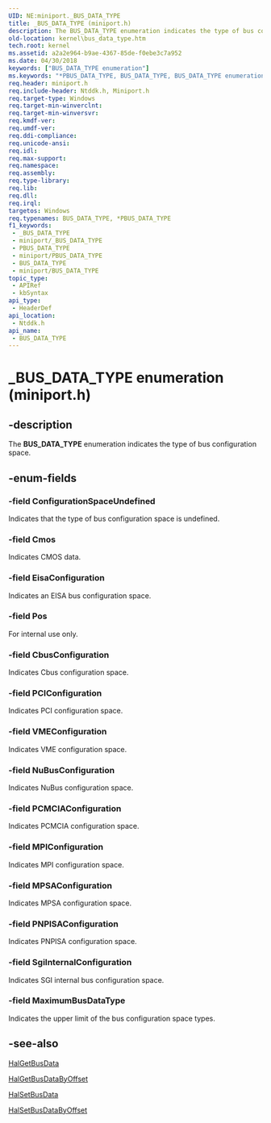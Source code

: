 ```yaml
---
UID: NE:miniport._BUS_DATA_TYPE
title: _BUS_DATA_TYPE (miniport.h)
description: The BUS_DATA_TYPE enumeration indicates the type of bus configuration space.
old-location: kernel\bus_data_type.htm
tech.root: kernel
ms.assetid: a2a2e964-b9ae-4367-85de-f0ebe3c7a952
ms.date: 04/30/2018
keywords: ["BUS_DATA_TYPE enumeration"]
ms.keywords: "*PBUS_DATA_TYPE, BUS_DATA_TYPE, BUS_DATA_TYPE enumeration [Kernel-Mode Driver Architecture], CbusConfiguration, Cmos, ConfigurationSpaceUndefined, EisaConfiguration, MPIConfiguration, MPSAConfiguration, MaximumBusDataType, NuBusConfiguration, PBUS_DATA_TYPE, PBUS_DATA_TYPE enumeration pointer [Kernel-Mode Driver Architecture], PCIConfiguration, PCMCIAConfiguration, PNPISAConfiguration, Pos, SgiInternalConfiguration, VMEConfiguration, _BUS_DATA_TYPE, kernel.bus_data_type, ntddk/BUS_DATA_TYPE, ntddk/CbusConfiguration, ntddk/Cmos, ntddk/ConfigurationSpaceUndefined, ntddk/EisaConfiguration, ntddk/MPIConfiguration, ntddk/MPSAConfiguration, ntddk/MaximumBusDataType, ntddk/NuBusConfiguration, ntddk/PBUS_DATA_TYPE, ntddk/PCIConfiguration, ntddk/PCMCIAConfiguration, ntddk/PNPISAConfiguration, ntddk/Pos, ntddk/SgiInternalConfiguration, ntddk/VMEConfiguration, sysenum_3f6df31a-39d8-463e-8d44-44e51cd9989d.xml"
req.header: miniport.h
req.include-header: Ntddk.h, Miniport.h
req.target-type: Windows
req.target-min-winverclnt: 
req.target-min-winversvr: 
req.kmdf-ver: 
req.umdf-ver: 
req.ddi-compliance: 
req.unicode-ansi: 
req.idl: 
req.max-support: 
req.namespace: 
req.assembly: 
req.type-library: 
req.lib: 
req.dll: 
req.irql: 
targetos: Windows
req.typenames: BUS_DATA_TYPE, *PBUS_DATA_TYPE
f1_keywords:
 - _BUS_DATA_TYPE
 - miniport/_BUS_DATA_TYPE
 - PBUS_DATA_TYPE
 - miniport/PBUS_DATA_TYPE
 - BUS_DATA_TYPE
 - miniport/BUS_DATA_TYPE
topic_type:
 - APIRef
 - kbSyntax
api_type:
 - HeaderDef
api_location:
 - Ntddk.h
api_name:
 - BUS_DATA_TYPE
---
```


# _BUS_DATA_TYPE enumeration (miniport.h)


## -description

The <b>BUS_DATA_TYPE</b> enumeration indicates the type of bus configuration space.

## -enum-fields

### -field ConfigurationSpaceUndefined

Indicates that the type of bus configuration space is undefined.

### -field Cmos

Indicates CMOS data.

### -field EisaConfiguration

Indicates an EISA bus configuration space.

### -field Pos

For internal use only.

### -field CbusConfiguration

Indicates Cbus configuration space.

### -field PCIConfiguration

Indicates PCI configuration space.

### -field VMEConfiguration

Indicates VME configuration space.

### -field NuBusConfiguration

Indicates NuBus configuration space.

### -field PCMCIAConfiguration

Indicates PCMCIA configuration space.

### -field MPIConfiguration

Indicates MPI configuration space.

### -field MPSAConfiguration

Indicates MPSA configuration space.

### -field PNPISAConfiguration

Indicates PNPISA configuration space.

### -field SgiInternalConfiguration

Indicates SGI internal bus configuration space.

### -field MaximumBusDataType

Indicates the upper limit of the bus configuration space types.

## -see-also

<a href="https://docs.microsoft.com/previous-versions/windows/hardware/drivers/ff546644(v=vs.85)">HalGetBusData</a>



<a href="https://docs.microsoft.com/previous-versions/windows/hardware/drivers/ff546644(v=vs.85)">HalGetBusDataByOffset</a>



<a href="https://docs.microsoft.com/previous-versions/windows/hardware/drivers/ff546644(v=vs.85)">HalSetBusData</a>



<a href="https://docs.microsoft.com/previous-versions/windows/hardware/drivers/ff546644(v=vs.85)">HalSetBusDataByOffset</a>

